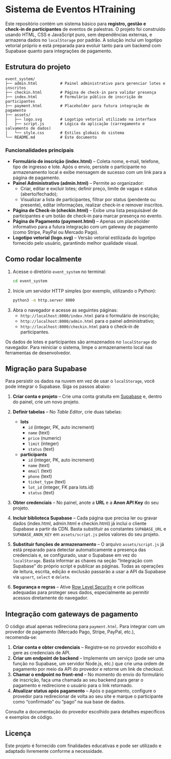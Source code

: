 # Sistema de Eventos HTraining

Este repositório contém um sistema básico para **registro, gestão e check‑in de participantes** de eventos de palestras. O projeto foi construído usando HTML, CSS e JavaScript puro, sem dependências externas, e armazena dados no `localStorage` por padrão. A solução inclui um logotipo vetorial próprio e está preparada para evoluir tanto para um backend com Supabase quanto para integrações de pagamento.

## Estrutura do projeto

```
event_system/
├── admin.html          # Painel administrativo para gerenciar lotes e inscritos
├── checkin.html        # Página de check‑in para validar presença
├── index.html          # Formulário público de inscrição de participantes
├── payment.html        # Placeholder para futura integração de pagamento
├── assets/
│   ├── logo.svg        # Logotipo vetorial utilizado na interface
│   ├── script.js       # Lógica da aplicação (carregamento e salvamento de dados)
│   └── style.css       # Estilos globais do sistema
└── README.md           # Este documento
```

### Funcionalidades principais

* **Formulário de inscrição (index.html)** – Coleta nome, e‑mail, telefone, tipo de ingresso e lote. Após o envio, persiste o participante no armazenamento local e exibe mensagem de sucesso com um link para a página de pagamento.
* **Painel Administrativo (admin.html)** – Permite ao organizador:
  - Criar, editar e excluir lotes; definir preço, limite de vagas e status (aberto/fechado);
  - Visualizar a lista de participantes, filtrar por status (pendente ou presente), editar informações, realizar check‑in e remover inscritos.
* **Página de Check‑in (checkin.html)** – Exibe uma lista pesquisável de participantes e um botão de check‑in para marcar presença no evento.
* **Página de Pagamento (payment.html)** – Apenas um placeholder informativo para a futura integração com um gateway de pagamento (como Stripe, PayPal ou Mercado Pago).
* **Logotipo vetorial (logo.svg)** – Versão vetorial estilizada do logotipo fornecido pelo usuário, garantindo melhor qualidade visual.

## Como rodar localmente

1. Acesse o diretório `event_system` no terminal:
   ```bash
   cd event_system
   ```
2. Inicie um servidor HTTP simples (por exemplo, utilizando o Python):
   ```bash
   python3 -m http.server 8000
   ```
3. Abra o navegador e acesse as seguintes páginas:
   - `http://localhost:8000/index.html` para o formulário de inscrição;
   - `http://localhost:8000/admin.html` para o painel administrativo;
   - `http://localhost:8000/checkin.html` para o check‑in de participantes.

Os dados de lotes e participantes são armazenados no `localStorage` do navegador. Para reiniciar o sistema, limpe o armazenamento local nas ferramentas de desenvolvedor.

## Migração para Supabase

Para persistir os dados na nuvem em vez de usar o `localStorage`, você pode integrar o Supabase. Siga os passos abaixo:

1. **Criar conta e projeto** – Crie uma conta gratuita em [Supabase](https://supabase.com/) e, dentro do painel, crie um novo projeto.
2. **Definir tabelas** – No _Table Editor_, crie duas tabelas:
   - **lots**
     - `id` (integer, PK, auto increment)
     - `name` (text)
     - `price` (numeric)
     - `limit` (integer)
     - `status` (text)
   - **participants**
     - `id` (integer, PK, auto increment)
     - `name` (text)
     - `email` (text)
     - `phone` (text)
     - `ticket_type` (text)
     - `lot_id` (integer, FK para lots.id)
     - `status` (text)
3. **Obter credenciais** – No painel, anote a **URL** e a **Anon API Key** do seu projeto.
4. **Incluir biblioteca Supabase** – Cada página que precisa ler ou gravar dados (index.html, admin.html e checkin.html) já inclui o cliente Supabase a partir da CDN. Basta substituir as constantes `SUPABASE_URL` e `SUPABASE_ANON_KEY` em `assets/script.js` pelos valores do seu projeto.

5. **Substituir funções de armazenamento** – O arquivo `assets/script.js` já está preparado para detectar automaticamente a presença das credenciais e, se configurado, usar o Supabase em vez do `localStorage`. Basta informar as chaves na seção “Integração com Supabase” do próprio script e publicar as páginas. Todas as operações de leitura, escrita, edição e exclusão passarão a usar a API da Supabase via `upsert`, `select` e `delete`.
6. **Segurança e regras** – Ative [Row Level Security](https://supabase.com/docs/guides/auth/row-level-security) e crie políticas adequadas para proteger seus dados, especialmente ao permitir acessos diretamente do navegador.

## Integração com gateways de pagamento

O código atual apenas redireciona para `payment.html`. Para integrar com um provedor de pagamento (Mercado Pago, Stripe, PayPal, etc.), recomenda‑se:

1. **Criar conta e obter credenciais** – Registre‑se no provedor escolhido e gere as credenciais de API.
2. **Criar um endpoint de backend** – Implemente um serviço (pode ser uma função no Supabase, um servidor Node.js, etc.) que crie uma ordem de pagamento por meio da API do provedor e retorne um link de checkout.
3. **Chamar o endpoint no front‑end** – No momento do envio do formulário de inscrição, faça uma chamada ao seu backend para gerar o pagamento e redirecione o usuário para o link retornado.
4. **Atualizar status após pagamento** – Após o pagamento, configure o provedor para redirecionar de volta ao seu site e marque o participante como “confirmado” ou “pago” na sua base de dados.

Consulte a documentação do provedor escolhido para detalhes específicos e exemplos de código.

## Licença

Este projeto é fornecido com finalidades educativas e pode ser utilizado e adaptado livremente conforme a necessidade.
